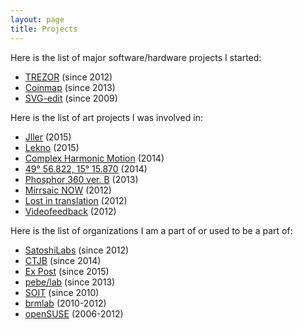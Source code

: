 ```yaml
---
layout: page
title: Projects
---
```


Here is the list of major software/hardware projects I started:

* [TREZOR](/trezor) (since 2012)
* [Coinmap](/coinmap) (since 2013)
* [SVG-edit](/svg-edit) (since 2009)

Here is the list of art projects I was involved in:

* [Jller](/jller) (2015)
* [Lekno](/lekno) (2015)
* [Complex Harmonic Motion](/chm) (2014)
* [49° 56.822, 15° 15.870](/49-56-822-15-15-870) (2014)
* [Phosphor 360 ver. B](/phosphor360b) (2013)
* [Mirrsaic NOW](/mirrsaic) (2012)
* [Lost in translation](/lost-in-translation) (2012)
* [Videofeedback](/videofeedback) (2012)

Here is the list of organizations I am a part of or used to be a part of:

* [SatoshiLabs](/satoshilabs) (since 2012)
* [CTJB](/ctjb) (since 2014)
* [Ex Post](/expost) (since 2015)
* [pebe/lab](/pebe-lab) (since 2013)
* [SOIT](http://www.soit.sk) (since 2010)
* [brmlab](https://brmlab.cz) (2010-2012)
* [openSUSE](https://www.opensuse.org) (2006-2012)
